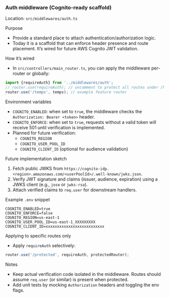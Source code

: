 ### Auth middleware (Cognito-ready scaffold)

Location: `src/middlewares/auth.ts`

Purpose

- Provide a standard place to attach authentication/authorization logic.
- Today it is a scaffold that can enforce header presence and route placement. It’s wired for future AWS Cognito JWT validation.

How it’s wired

- In `src/controllers/main_router.ts`, you can apply the middleware per-router or globally:

```ts
import {requireAuth} from '../middlewares/auth';
// router.use(requireAuth); // uncomment to protect all routes under /helios-server
router.use('/temps', temps); // example feature router
```

Environment variables

- `COGNITO_ENABLED`: when set to `true`, the middleware checks the `Authorization: Bearer <token>` header.
- `COGNITO_ENFORCE`: when set to `true`, requests without a valid token will receive 501 until verification is implemented.
- Planned for future verification:
  - `COGNITO_REGION`
  - `COGNITO_USER_POOL_ID`
  - `COGNITO_CLIENT_ID` (optional for audience validation)

Future implementation sketch

1. Fetch public JWKS from `https://cognito-idp.<region>.amazonaws.com/<userPoolId>/.well-known/jwks.json`.
2. Verify JWT signature and claims (issuer, audience, expiration) using a JWKS client (e.g., `jose` or `jwks-rsa`).
3. Attach verified claims to `req.user` for downstream handlers.

Example `.env` snippet

```
COGNITO_ENABLED=true
COGNITO_ENFORCE=false
COGNITO_REGION=us-east-1
COGNITO_USER_POOL_ID=us-east-1_XXXXXXXXX
COGNITO_CLIENT_ID=xxxxxxxxxxxxxxxxxxxxxxxxxx
```

Applying to specific routes only

- Apply `requireAuth` selectively:

```ts
router.use('/protected', requireAuth, protectedRouter);
```

Notes

- Keep actual verification code isolated in the middleware. Routes should assume `req.user` (or similar) is present when protected.
- Add unit tests by mocking `Authorization` headers and toggling the env flags.
